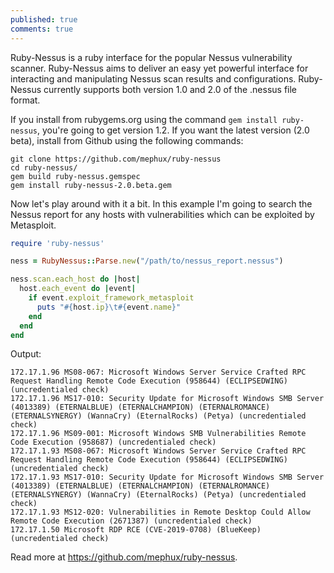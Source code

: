 ```yaml
---
published: true
comments: true
---
```

Ruby-Nessus is a ruby interface for the popular Nessus vulnerability scanner. Ruby-Nessus aims to deliver an easy yet powerful interface for interacting and manipulating Nessus scan results and configurations. Ruby-Nessus currently supports both version 1.0 and 2.0 of the .nessus file format.

If you install from rubygems.org using the command `gem install ruby-nessus`, you're going to get version 1.2. If you want the latest version (2.0 beta), install from Github using the following commands:

```
git clone https://github.com/mephux/ruby-nessus
cd ruby-nessus/
gem build ruby-nessus.gemspec
gem install ruby-nessus-2.0.beta.gem
```

Now let's play around with it a bit. In this example I'm going to search the Nessus report for any hosts with vulnerabilities which can be exploited by Metasploit.

```ruby
require 'ruby-nessus'

ness = RubyNessus::Parse.new("/path/to/nessus_report.nessus")

ness.scan.each_host do |host|
  host.each_event do |event|
    if event.exploit_framework_metasploit
      puts "#{host.ip}\t#{event.name}"
    end
  end
end
```

Output:

```
172.17.1.96	MS08-067: Microsoft Windows Server Service Crafted RPC Request Handling Remote Code Execution (958644) (ECLIPSEDWING) (uncredentialed check)
172.17.1.96	MS17-010: Security Update for Microsoft Windows SMB Server (4013389) (ETERNALBLUE) (ETERNALCHAMPION) (ETERNALROMANCE) (ETERNALSYNERGY) (WannaCry) (EternalRocks) (Petya) (uncredentialed check)
172.17.1.96	MS09-001: Microsoft Windows SMB Vulnerabilities Remote Code Execution (958687) (uncredentialed check)
172.17.1.93	MS08-067: Microsoft Windows Server Service Crafted RPC Request Handling Remote Code Execution (958644) (ECLIPSEDWING) (uncredentialed check)
172.17.1.93	MS17-010: Security Update for Microsoft Windows SMB Server (4013389) (ETERNALBLUE) (ETERNALCHAMPION) (ETERNALROMANCE) (ETERNALSYNERGY) (WannaCry) (EternalRocks) (Petya) (uncredentialed check)
172.17.1.93	MS12-020: Vulnerabilities in Remote Desktop Could Allow Remote Code Execution (2671387) (uncredentialed check)
172.17.1.50	Microsoft RDP RCE (CVE-2019-0708) (BlueKeep) (uncredentialed check)
```

Read more at https://github.com/mephux/ruby-nessus.

